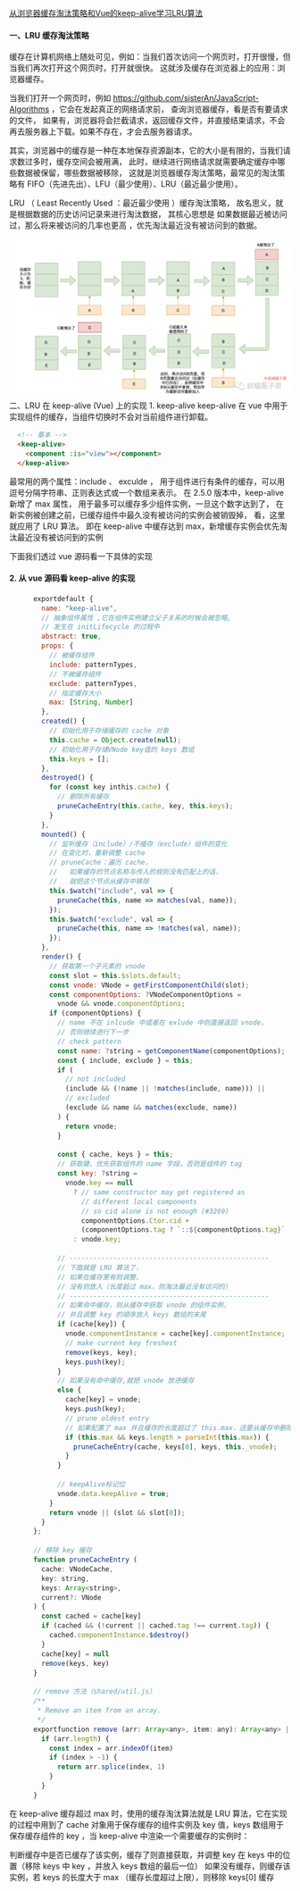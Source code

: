 
  [从浏览器缓存淘汰策略和Vue的keep-alive学习LRU算法](https://mp.weixin.qq.com/s/er5-zl3FKMAyvhx6xui7jQ)
#### 一、LRU 缓存淘汰策略
缓存在计算机网络上随处可见，例如：当我们首次访问一个网页时，打开很慢，但当我们再次打开这个网页时，打开就很快。
这就涉及缓存在浏览器上的应用：浏览器缓存。

当我们打开一个网页时，例如 https://github.com/sisterAn/JavaScript-Algorithms ，它会在发起真正的网络请求前，
查询浏览器缓存，看是否有要请求的文件，
如果有，浏览器将会拦截请求，返回缓存文件，并直接结束请求，不会再去服务器上下载。如果不存在，才会去服务器请求。

其实，浏览器中的缓存是一种在本地保存资源副本，它的大小是有限的，当我们请求数过多时，缓存空间会被用满，
此时，继续进行网络请求就需要确定缓存中哪些数据被保留，哪些数据被移除，
这就是浏览器缓存淘汰策略，最常见的淘汰策略有 FIFO（先进先出）、LFU（最少使用）、LRU（最近最少使用）。

LRU （ Least Recently Used ：最近最少使用 ）缓存淘汰策略，
故名思义，就是根据数据的历史访问记录来进行淘汰数据，
其核心思想是 如果数据最近被访问过，那么将来被访问的几率也更高 ，优先淘汰最近没有被访问到的数据。

  ![](./imgs/缓存策略.png)
    二、LRU 在 keep-alive (Vue) 上的实现
    1. keep-alive
keep-alive 在 vue 中用于实现组件的缓存，当组件切换时不会对当前组件进行卸载。  
```html
  <!-- 基本 -->
  <keep-alive>
    <component :is="view"></component>
  </keep-alive>
```
最常用的两个属性：include 、 exculde ，
用于组件进行有条件的缓存，可以用逗号分隔字符串、正则表达式或一个数组来表示。
在 2.5.0 版本中，keep-alive 新增了 max 属性，
用于最多可以缓存多少组件实例，一旦这个数字达到了，
在新实例被创建之前，已缓存组件中最久没有被访问的实例会被销毁掉，
看，这里就应用了 LRU 算法。
即在 keep-alive 中缓存达到 max，新增缓存实例会优先淘汰最近没有被访问到的实例

下面我们透过 vue 源码看一下具体的实现
#### 2. 从 vue 源码看 keep-alive 的实现
```javascript
      exportdefault {
        name: "keep-alive",
        // 抽象组件属性 ,它在组件实例建立父子关系的时候会被忽略,
        // 发生在 initLifecycle 的过程中
        abstract: true,
        props: {
          // 被缓存组件
          include: patternTypes,
          // 不被缓存组件
          exclude: patternTypes,
          // 指定缓存大小
          max: [String, Number]
        },
        created() {
          // 初始化用于存储缓存的 cache 对象
          this.cache = Object.create(null);
          // 初始化用于存储VNode key值的 keys 数组
          this.keys = [];
        },
        destroyed() {
          for (const key inthis.cache) {
            // 删除所有缓存
            pruneCacheEntry(this.cache, key, this.keys);
          }
        },
        mounted() {
          // 监听缓存（include）/不缓存（exclude）组件的变化
          // 在变化时，重新调整 cache
          // pruneCache：遍历 cache，
          //   如果缓存的节点名称与传入的规则没有匹配上的话，
          //   就把这个节点从缓存中移除
          this.$watch("include", val => {
            pruneCache(this, name => matches(val, name));
          });
          this.$watch("exclude", val => {
            pruneCache(this, name => !matches(val, name));
          });
        },
        render() {
          // 获取第一个子元素的 vnode
          const slot = this.$slots.default;
          const vnode: VNode = getFirstComponentChild(slot);
          const componentOptions: ?VNodeComponentOptions =
            vnode && vnode.componentOptions;
          if (componentOptions) {
            // name 不在 inlcude 中或者在 exlude 中则直接返回 vnode，
            // 否则继续进行下一步
            // check pattern
            const name: ?string = getComponentName(componentOptions);
            const { include, exclude } = this;
            if (
              // not included
              (include && (!name || !matches(include, name))) ||
              // excluded
              (exclude && name && matches(exclude, name))
            ) {
              return vnode;
            }
            
            const { cache, keys } = this;
            // 获取键，优先获取组件的 name 字段，否则是组件的 tag
            const key: ?string =
              vnode.key == null
                ? // same constructor may get registered as
                  // different local components
                  // so cid alone is not enough (#3269)
                  componentOptions.Ctor.cid +
                  (componentOptions.tag ? `::${componentOptions.tag}` : "")
                : vnode.key;
              
            // --------------------------------------------------
            // 下面就是 LRU 算法了，
            // 如果在缓存里有则调整，
            // 没有则放入（长度超过 max，则淘汰最近没有访问的）
            // --------------------------------------------------
            // 如果命中缓存，则从缓存中获取 vnode 的组件实例，
            // 并且调整 key 的顺序放入 keys 数组的末尾
            if (cache[key]) {
              vnode.componentInstance = cache[key].componentInstance;
              // make current key freshest
              remove(keys, key);
              keys.push(key);
            }
            // 如果没有命中缓存,就把 vnode 放进缓存
            else {
              cache[key] = vnode;
              keys.push(key);
              // prune oldest entry
              // 如果配置了 max 并且缓存的长度超过了 this.max，还要从缓存中删除第一个
              if (this.max && keys.length > parseInt(this.max)) {
                pruneCacheEntry(cache, keys[0], keys, this._vnode);
              }
            }
            
            // keepAlive标记位
            vnode.data.keepAlive = true;
          }
          return vnode || (slot && slot[0]);
        }
      };
      
      // 移除 key 缓存
      function pruneCacheEntry (
        cache: VNodeCache,
        key: string,
        keys: Array<string>,
        current?: VNode
      ) {
        const cached = cache[key]
        if (cached && (!current || cached.tag !== current.tag)) {
          cached.componentInstance.$destroy()
        }
        cache[key] = null
        remove(keys, key)
      }
      
      // remove 方法（shared/util.js）
      /**
       * Remove an item from an array.
       */
      exportfunction remove (arr: Array<any>, item: any): Array<any> | void {
        if (arr.length) {
          const index = arr.indexOf(item)
          if (index > -1) {
            return arr.splice(index, 1)
          }
        }
      }
```
在 keep-alive 缓存超过 max 时，使用的缓存淘汰算法就是 LRU 算法，它在实现的过程中用到了 cache 对象用于保存缓存的组件实例及 key 值，keys 数组用于保存缓存组件的 key ，当 keep-alive 中渲染一个需要缓存的实例时：

判断缓存中是否已缓存了该实例，缓存了则直接获取，并调整 key 在 keys 中的位置（移除 keys 中 key ，并放入 keys 数组的最后一位）
如果没有缓存，则缓存该实例，若 keys 的长度大于 max （缓存长度超过上限），则移除 keys[0] 缓存
